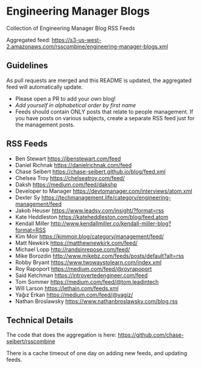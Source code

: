 # Engineering Manager Blogs

Collection of Engineering Manager Blog RSS Feeds

Aggregated feed: https://s3-us-west-2.amazonaws.com/rsscombine/engineering-manager-blogs.xml

## Guidelines

As pull requests are merged and this README is updated, the aggregated feed will automatically update.

- Please open a PR to add your own blog!
- *Add yourself in alphabetical order by first name*
- Feeds should contain ONLY posts that relate to people management. If you have posts on various subjects, create a separate RSS feed just for the management posts.

## RSS Feeds

- Ben Stewart https://ibenstewart.com/feed
- Daniel Richnak https://danielrichnak.com/feed
- Chase Seibert https://chase-seibert.github.io/blog/feed.xml
- Chelsea Troy https://chelseatroy.com/feed/
- Daksh https://medium.com/feed/dakshp
- Developer to Manager https://devtomanager.com/interviews/atom.xml
- Dexter Sy https://techmanagement.life/category/engineering-management/feed
- Jakob Heuser https://www.leadsv.com/insight/?format=rss
- Kate Heddleston https://kateheddleston.com/blog/feed.atom
- Kendall Miller http://www.kendallmiller.co/kendall-miller-blog?format=RSS
- Kim Moir https://kimmoir.blog/category/management/feed/
- Matt Newkirk https://matthewnewkirk.com/feed/
- Michael Lopp http://randsinrepose.com/feed/
- Mike Borozdin http://www.mikebz.com/feeds/posts/default?alt=rss
- Robby Bryant https://www.twowaystolearn.com/index.xml
- Roy Rapoport https://medium.com/feed/@royrapoport
- Said Ketchman https://introvertedengineer.com/feed
- Tom Sommer https://medium.com/feed/@tom.leadintech
- Will Larson https://lethain.com/feeds.xml
- Yağız Erkan https://medium.com/feed/@yagiz/
- Nathan Broslawsky https://www.nathanbroslawsky.com/blog.rss

## Technical Details

The code that does the aggregation is here: https://github.com/chase-seibert/rsscombine

There is a cache timeout of one day on adding new feeds, and updating feeds.
